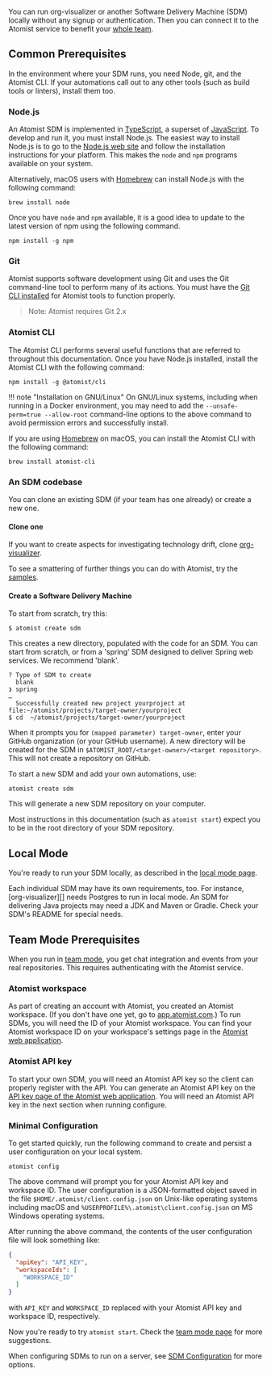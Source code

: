 You can run org-visualizer or another Software Delivery Machine (SDM) locally without any signup or authentication. Then you can connect it to the Atomist service to benefit your [whole team][team].

## Common Prerequisites

In the environment where your SDM runs, you need Node, git, and the Atomist CLI.
If your automations call out to any other tools (such as build tools or linters), install them too.

### Node.js

An Atomist SDM is
implemented in [TypeScript][ts], a superset of [JavaScript][js].  To
develop and run it, you must install Node.js.  The easiest way to
install Node.js is to go to the [Node.js web site][node] and follow
the installation instructions for your platform.  This makes the
`node` and `npm` programs available on your system.

Alternatively, macOS users with [Homebrew][brew] can install Node.js
with the following command:

```
brew install node
```

Once you have `node` and `npm` available, it is a good idea to update
to the latest version of npm using the following command.

```
npm install -g npm
```

[ts]: https://www.typescriptlang.org/ (TypeScript)
[js]: https://developer.mozilla.org/en-US/docs/Web/JavaScript (JavaScript)
[node]: https://nodejs.org/ (Node.js)
[brew]: https://brew.sh/ (Homebrew)

### Git

Atomist supports software development using Git and uses the Git
command-line tool to perform many of its actions.  You must have the
[Git CLI installed][git-download] for Atomist tools to function
properly.

[git-download]: https://git-scm.com/downloads

> Note: Atomist requires Git 2.x

### Atomist CLI

The Atomist CLI performs several useful functions that are referred to
throughout this documentation.  Once you have Node.js installed,
install the Atomist CLI with the following command:

```
npm install -g @atomist/cli
```

!!! note "Installation on GNU/Linux"
    On GNU/Linux systems, including when running in a Docker environment,
    you may need to add the `--unsafe-perm=true --allow-root` command-line
    options to the above command to avoid permission errors and
    successfully install.

If you are using [Homebrew][brew] on macOS, you can install the
Atomist CLI with the following command:

```
brew install atomist-cli
```

[brew]: https://brew.sh/ (Homebrew - The missing package manager for macOS)


[team]: team.md (Atomist SDM Team Mode)
[quick-start]: ../quick-start.md (Developer Quick Start)
[getting-started]: ../user/index.md (Atomist - Getting Started)

### An SDM codebase

You can clone an existing SDM (if your team has one already) or create a new one.

#### Clone one

If you want to create aspects for investigating technology drift, clone [org-visualizer][org-viz-github].

To see a smattering of further things you can do with Atomist, try the [samples](https://github.com/atomist/samples).

[org-viz-github]: https://github.com/atomist/org-visualizer (Org Visualizer on GitHub)


#### Create a Software Delivery Machine

To start from scratch, try this:

```
$ atomist create sdm
```

This creates a new directory, populated with the code for an SDM. You can
start from scratch, or from a 'spring' SDM designed to deliver Spring web services. 
We recommend 'blank'.

```
? Type of SDM to create
  blank
❯ spring
…
  Successfully created new project yourproject at file:~/atomist/projects/target-owner/yourproject
$ cd  ~/atomist/projects/target-owner/yourproject
```

When it prompts you for `(mapped parameter) target-owner`, enter your GitHub organization (or your GitHub username).
A new directory will be created for the SDM in `$ATOMIST_ROOT/<target-owner>/<target repository>`. This will not create
a repository on GitHub.

To start a new SDM and add your own automations, use:

`atomist create sdm`

This will generate a new SDM repository on your computer.

Most instructions in this documentation (such as `atomist start`) expect you to be in the root directory
of your SDM repository.

## Local Mode

You're ready to run your SDM locally, as described in the [local mode page][local].

Each individual SDM may have its own requirements, too. For instance, [org-visualizer][] needs Postgres to run
in local mode. An SDM for delivering Java projects may need a JDK and Maven or Gradle.
Check your SDM's README for special needs.

[local]: local.md (LocalMode)

## Team Mode Prerequisites

When you run in [team mode][team], you get chat integration and events from your real repositories. This
requires authenticating with the Atomist service. 

### Atomist workspace

As part of creating an account with Atomist, you created an Atomist
workspace. (If you don't have one yet, go to [app.atomist.com](https://app.atomist.com).) To run SDMs, you will need
the ID of your Atomist workspace.  You can find your Atomist workspace
ID on your workspace's settings page in the [Atomist web
application][atomist-app].

[atomist-app]: https://app.atomist.com/ (Atomist Web App)


### Atomist API key

To start your own SDM, you will need an
Atomist API key so the client can properly register with the API.  You
can generate an Atomist API key on the [API key page of the Atomist
web application][app-api-key].  You will need an Atomist API key in
the next section when running configure.

[app-api-key]: https://app.atomist.com/apiKeys (Atomist API Key)

### Minimal Configuration

To get started quickly, run the following command to create and persist a user configuration
on your local system.

```
atomist config
```

The above command will prompt you for your Atomist API key and
workspace ID.  The user configuration is a JSON-formatted object saved
in the file `$HOME/.atomist/client.config.json` on Unix-like operating
systems including macOS and
`%USERPROFILE%\.atomist\client.config.json` on MS Windows operating
systems.

After running the above command, the contents of the user
configuration file will look something like:

```json
{
  "apiKey": "API_KEY",
  "workspaceIds": [
    "WORKSPACE_ID"
  ]
}
```

with `API_KEY` and `WORKSPACE_ID` replaced with your Atomist API key
and workspace ID, respectively.

Now you're ready to try `atomist start`. Check the [team mode page][team] for more suggestions.

When configuring SDMs to run on a server, see [SDM Configuration](config.md) for more options.

